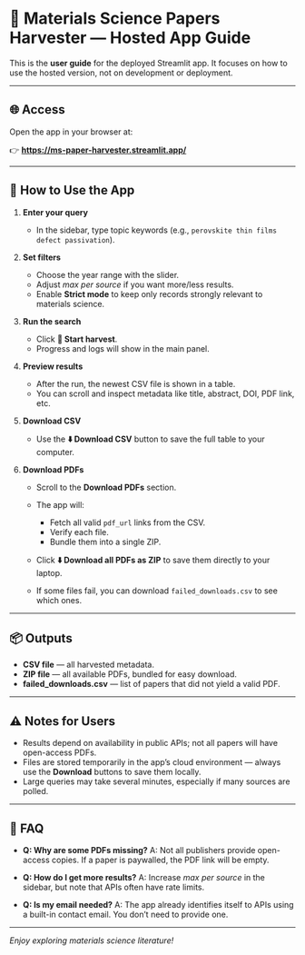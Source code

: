 # 📖 Materials Science Papers Harvester — Hosted App Guide

This is the **user guide** for the deployed Streamlit app. It focuses on how to use the hosted version, not on development or deployment.

---

## 🌐 Access

Open the app in your browser at:

👉 **https://ms-paper-harvester.streamlit.app/**

---

## 🔎 How to Use the App

1. **Enter your query**

   * In the sidebar, type topic keywords (e.g., `perovskite thin films defect passivation`).

2. **Set filters**

   * Choose the year range with the slider.
   * Adjust *max per source* if you want more/less results.
   * Enable **Strict mode** to keep only records strongly relevant to materials science.

3. **Run the search**

   * Click **🚀 Start harvest**.
   * Progress and logs will show in the main panel.

4. **Preview results**

   * After the run, the newest CSV file is shown in a table.
   * You can scroll and inspect metadata like title, abstract, DOI, PDF link, etc.

5. **Download CSV**

   * Use the **⬇️ Download CSV** button to save the full table to your computer.

6. **Download PDFs**

   * Scroll to the **Download PDFs** section.
   * The app will:

     * Fetch all valid `pdf_url` links from the CSV.
     * Verify each file.
     * Bundle them into a single ZIP.
   * Click **⬇️ Download all PDFs as ZIP** to save them directly to your laptop.
   * If some files fail, you can download `failed_downloads.csv` to see which ones.

---

## 📦 Outputs

* **CSV file** — all harvested metadata.
* **ZIP file** — all available PDFs, bundled for easy download.
* **failed\_downloads.csv** — list of papers that did not yield a valid PDF.

---

## ⚠️ Notes for Users

* Results depend on availability in public APIs; not all papers will have open-access PDFs.
* Files are stored temporarily in the app’s cloud environment — always use the **Download** buttons to save them locally.
* Large queries may take several minutes, especially if many sources are polled.

---

## 🙋 FAQ

* **Q: Why are some PDFs missing?**
  A: Not all publishers provide open-access copies. If a paper is paywalled, the PDF link will be empty.

* **Q: How do I get more results?**
  A: Increase *max per source* in the sidebar, but note that APIs often have rate limits.

* **Q: Is my email needed?**
  A: The app already identifies itself to APIs using a built-in contact email. You don’t need to provide one.

---

*Enjoy exploring materials science literature!*
